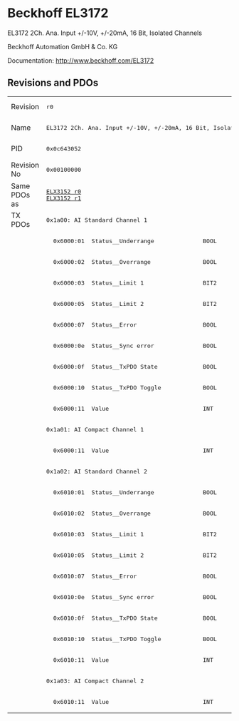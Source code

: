 # Beckhoff EL3172

EL3172 2Ch. Ana. Input +/-10V, +/-20mA, 16 Bit, Isolated Channels

Beckhoff Automation GmbH & Co. KG

Documentation: <a href="http://www.beckhoff.com/EL3172">http://www.beckhoff.com/EL3172</a>

## Revisions and PDOs
<table>
<tr >
<td class="first">Revision</td>
<td ><pre>r0</pre></td>
</tr>
<tr >
<td class="first">Name</td>
<td ><pre>EL3172 2Ch. Ana. Input +/-10V, +/-20mA, 16 Bit, Isolated Channels</pre></td>
</tr>
<tr >
<td class="first">PID</td>
<td ><pre>0x0c643052</pre></td>
</tr>
<tr >
<td class="first">Revision No</td>
<td ><pre>0x00100000</pre></td>
</tr>
<tr >
<td class="first">Same PDOs as</td>
<td ><pre><a href="ELX3152">ELX3152 r0</a><br/><a href="ELX3152">ELX3152 r1</a></pre></td>
</tr>
<tr class="txpdo pdosection">
<td class="first" rowspan=24 valign=top>TX PDOs</td>
<td><pre>0x1a00: AI Standard Channel 1</pre></td>
<td></td>
</tr>
<tr class="txpdo">
<td class="first"><pre>  0x6000:01  Status__Underrange              BOOL</pre></td>
</tr>
<tr class="txpdo">
<td class="first"><pre>  0x6000:02  Status__Overrange               BOOL</pre></td>
</tr>
<tr class="txpdo">
<td class="first"><pre>  0x6000:03  Status__Limit 1                 BIT2</pre></td>
</tr>
<tr class="txpdo">
<td class="first"><pre>  0x6000:05  Status__Limit 2                 BIT2</pre></td>
</tr>
<tr class="txpdo">
<td class="first"><pre>  0x6000:07  Status__Error                   BOOL</pre></td>
</tr>
<tr class="txpdo">
<td class="first"><pre>  0x6000:0e  Status__Sync error              BOOL</pre></td>
</tr>
<tr class="txpdo">
<td class="first"><pre>  0x6000:0f  Status__TxPDO State             BOOL</pre></td>
</tr>
<tr class="txpdo">
<td class="first"><pre>  0x6000:10  Status__TxPDO Toggle            BOOL</pre></td>
</tr>
<tr class="txpdo">
<td class="first"><pre>  0x6000:11  Value                           INT</pre></td>
</tr>
<tr class="txpdo pdosection">
<td class="first"><pre>0x1a01: AI Compact Channel 1</pre></td>
</tr>
<tr class="txpdo">
<td class="first"><pre>  0x6000:11  Value                           INT</pre></td>
</tr>
<tr class="txpdo pdosection">
<td class="first"><pre>0x1a02: AI Standard Channel 2</pre></td>
</tr>
<tr class="txpdo">
<td class="first"><pre>  0x6010:01  Status__Underrange              BOOL</pre></td>
</tr>
<tr class="txpdo">
<td class="first"><pre>  0x6010:02  Status__Overrange               BOOL</pre></td>
</tr>
<tr class="txpdo">
<td class="first"><pre>  0x6010:03  Status__Limit 1                 BIT2</pre></td>
</tr>
<tr class="txpdo">
<td class="first"><pre>  0x6010:05  Status__Limit 2                 BIT2</pre></td>
</tr>
<tr class="txpdo">
<td class="first"><pre>  0x6010:07  Status__Error                   BOOL</pre></td>
</tr>
<tr class="txpdo">
<td class="first"><pre>  0x6010:0e  Status__Sync error              BOOL</pre></td>
</tr>
<tr class="txpdo">
<td class="first"><pre>  0x6010:0f  Status__TxPDO State             BOOL</pre></td>
</tr>
<tr class="txpdo">
<td class="first"><pre>  0x6010:10  Status__TxPDO Toggle            BOOL</pre></td>
</tr>
<tr class="txpdo">
<td class="first"><pre>  0x6010:11  Value                           INT</pre></td>
</tr>
<tr class="txpdo pdosection">
<td class="first"><pre>0x1a03: AI Compact Channel 2</pre></td>
</tr>
<tr class="txpdo">
<td class="first"><pre>  0x6010:11  Value                           INT</pre></td>
</tr>
</table>
